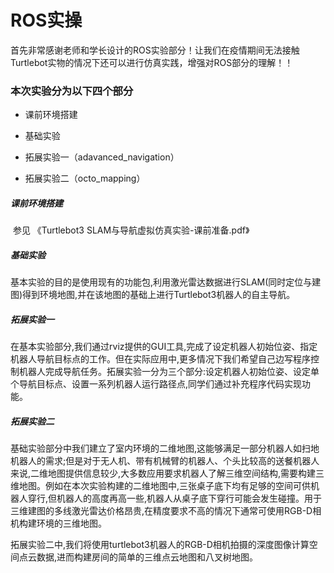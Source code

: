 # ROS实操

首先非常感谢老师和学长设计的ROS实验部分！让我们在疫情期间无法接触Turtlebot实物的情况下还可以进行仿真实践，增强对ROS部分的理解！！

### 本次实验分为以下四个部分

* 课前环境搭建

* 基础实验

* 拓展实验一（adavanced_navigation）

* 拓展实验二（octo_mapping）

##### 课前环境搭建

​	参见 《Turtlebot3 SLAM与导航虚拟仿真实验-课前准备.pdf》



##### 基础实验

​	基本实验的目的是使用现有的功能包,利用激光雷达数据进行SLAM(同时定位与建图)得到环境地图,并在该地图的基础上进行Turtlebot3机器人的自主导航。



##### 拓展实验一

​	在基本实验部分,我们通过rviz提供的GUI工具,完成了设定机器人初始位姿、指定机器人导航目标点的工作。但在实际应用中,更多情况下我们希望自己边写程序控制机器人完成导航任务。拓展实验一分为三个部分:设定机器人初始位姿、设定单个导航目标点、设置一系列机器人运行路径点,同学们通过补充程序代码实现功能。



##### 拓展实验二

​	基础实验部分中我们建立了室内环境的二维地图,这能够满足一部分机器人如扫地机器人的需求;但是对于无人机、带有机械臂的机器人、个头比较高的送餐机器人来说,二维地图提供信息较少,大多数应用要求机器人了解三维空间结构,需要构建三维地图。例如在本次实验构建的二维地图中,三张桌子底下均有足够的空间可供机器人穿行,但机器人的高度再高一些,机器人从桌子底下穿行可能会发生碰撞。用于三维建图的多线激光雷达价格昂贵,在精度要求不高的情况下通常可使用RGB-D相机构建环境的三维地图。

​	拓展实验二中,我们将使用turtlebot3机器人的RGB-D相机拍摄的深度图像计算空间点云数据,进而构建房间的简单的三维点云地图和八叉树地图。



